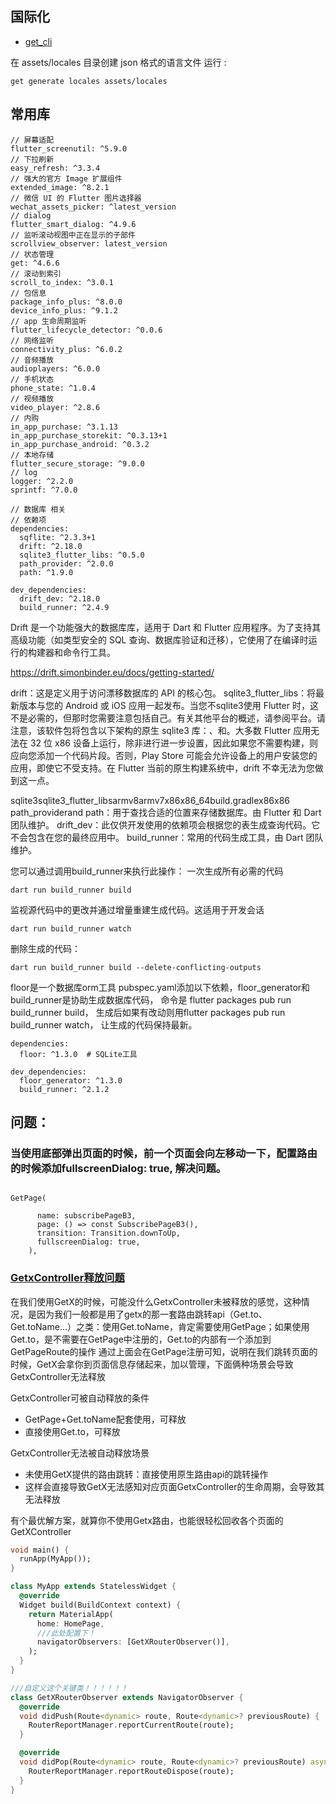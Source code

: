 ## 国际化

* [get_cli](https://github.com/jonataslaw/get_cli/blob/master/README-zh_CN.md)

在 assets/locales 目录创建 json 格式的语言文件 运行 :

```
get generate locales assets/locales
```

## 常用库

```
// 屏幕适配
flutter_screenutil: ^5.9.0
// 下拉刷新
easy_refresh: ^3.3.4
// 强大的官方 Image 扩展组件
extended_image: ^8.2.1
// 微信 UI 的 Flutter 图片选择器
wechat_assets_picker: ^latest_version
// dialog
flutter_smart_dialog: ^4.9.6
// 监听滚动视图中正在显示的子部件
scrollview_observer: latest_version
// 状态管理
get: ^4.6.6
// 滚动到索引
scroll_to_index: ^3.0.1
// 包信息
package_info_plus: ^8.0.0
device_info_plus: ^9.1.2
// app 生命周期监听
flutter_lifecycle_detector: ^0.0.6
// 网络监听
connectivity_plus: ^6.0.2
// 音频播放
audioplayers: ^6.0.0
// 手机状态
phone_state: ^1.0.4
// 视频播放
video_player: ^2.8.6
// 内购
in_app_purchase: ^3.1.13
in_app_purchase_storekit: ^0.3.13+1
in_app_purchase_android: ^0.3.2
// 本地存储
flutter_secure_storage: ^9.0.0
// log
logger: ^2.2.0
sprintf: ^7.0.0

// 数据库 相关
// 依赖项
dependencies:
  sqflite: ^2.3.3+1
  drift: ^2.18.0
  sqlite3_flutter_libs: ^0.5.0
  path_provider: ^2.0.0
  path: ^1.9.0

dev_dependencies:
  drift_dev: ^2.18.0
  build_runner: ^2.4.9

  ```

Drift 是一个功能强大的数据库库，适用于 Dart 和 Flutter 应用程序。为了支持其高级功能（如类型安全的 SQL 查询、数据库验证和迁移），它使用了在编译时运行的构建器和命令行工具。

https://drift.simonbinder.eu/docs/getting-started/

drift：这是定义用于访问漂移数据库的 API 的核心包。
sqlite3_flutter_libs：将最新版本与您的 Android 或 iOS 应用一起发布。当您不sqlite3使用 Flutter 时，这不是必需的，但那时您需要注意包括自己。有关其他平台的概述，请参阅平台。请注意，该软件包将包含以下架构的原生 sqlite3 库：、和。大多数 Flutter 应用无法在 32 位 x86 设备上运行，除非进行进一步设置，因此如果您不需要构建，则应向您添加一个代码片段。否则，Play Store 可能会允许设备上的用户安装您的应用，即使它不受支持。在 Flutter 当前的原生构建系统中，drift 不幸无法为您做到这一点。

sqlite3sqlite3_flutter_libsarmv8armv7x86x86_64build.gradlex86x86
path_providerand path：用于查找合适的位置来存储数据库。由 Flutter 和 Dart 团队维护。
drift_dev：此仅供开发使用的依赖项会根据您的表生成查询代码。它不会包含在您的最终应用中。
build_runner：常用的代码生成工具，由 Dart 团队维护。

您可以通过调用build_runner来执行此操作：
一次生成所有必需的代码

```
dart run build_runner build  
```

监视源代码中的更改并通过增量重建生成代码。这适用于开发会话

```
dart run build_runner watch   
```

删除生成的代码：

```
dart run build_runner build --delete-conflicting-outputs
```

floor是一个数据库orm工具 pubspec.yaml添加以下依赖，floor_generator和build_runner是协助生成数据库代码，
命令是 flutter packages pub run build_runner build，
生成后如果有改动则用flutter packages pub run build_runner watch，
让生成的代码保持最新。

```
dependencies:
  floor: ^1.3.0  # SQLite工具

dev_dependencies:
  floor_generator: ^1.3.0
  build_runner: ^2.1.2
```

## 问题：

### 当使用底部弹出页面的时候，前一个页面会向左移动一下，配置路由的时候添加fullscreenDialog: true, 解决问题。

```

GetPage(

      name: subscribePageB3,
      page: () => const SubscribePageB3(),
      transition: Transition.downToUp,
      fullscreenDialog: true,
    ),

```

### [GetxController释放问题](https://juejin.cn/post/7005003323753365517)

在我们使用GetX的时候，可能没什么GetxController未被释放的感觉，这种情况，是因为我们一般都是用了getx的那一套路由跳转api（Get.to、Get.toName...）之类：使用Get.toName，肯定需要使用GetPage；如果使用Get.to，是不需要在GetPage中注册的，Get.to的内部有一个添加到GetPageRoute的操作
通过上面会在GetPage注册可知，说明在我们跳转页面的时候，GetX会拿你到页面信息存储起来，加以管理，下面俩种场景会导致GetxController无法释放

GetxController可被自动释放的条件
* GetPage+Get.toName配套使用，可释放
* 直接使用Get.to，可释放

GetxController无法被自动释放场景
* 未使用GetX提供的路由跳转：直接使用原生路由api的跳转操作
* 这样会直接导致GetX无法感知对应页面GetxController的生命周期，会导致其无法释放

有个最优解方案，就算你不使用Getx路由，也能很轻松回收各个页面的GetXController

```dart
void main() {
  runApp(MyApp());
}

class MyApp extends StatelessWidget {
  @override
  Widget build(BuildContext context) {
    return MaterialApp(
      home: HomePage,
      ///此处配置下！
      navigatorObservers: [GetXRouterObserver()],
    );
  }
}

///自定义这个关键类！！！！！！
class GetXRouterObserver extends NavigatorObserver {
  @override
  void didPush(Route<dynamic> route, Route<dynamic>? previousRoute) {
    RouterReportManager.reportCurrentRoute(route);
  }

  @override
  void didPop(Route<dynamic> route, Route<dynamic>? previousRoute) async {
    RouterReportManager.reportRouteDispose(route);
  }
}

```
